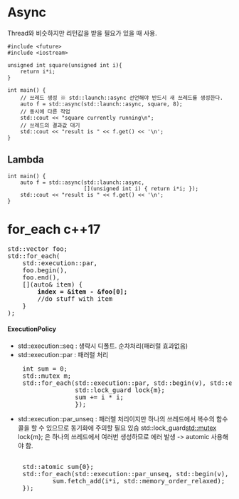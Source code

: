 # Async
Thread와 비슷하지만 리턴값을 받을 필요가 있을 때 사용.    

    #include <future>
    #include <iostream>

    unsigned int square(unsigned int i){
        return i*i;
    }

    int main() {
        // 쓰레드 생성 ※ std::launch::async 선언해야 반드시 새 쓰레드를 생성한다.
        auto f = std::async(std::launch::async, square, 8);
        // 동시에 다른 작업
        std::cout << "square currently running\n";
        // 쓰레드의 결과값 대기
        std::cout << "result is " << f.get() << '\n';
    }
    
## Lambda
    int main() {
        auto f = std::async(std::launch::async, 
                            [](unsigned int i) { return i*i; });
        std::cout << "result is " << f.get() << '\n';
    }
# for_each c++17 
<pre>
std::vector<std::string> foo;
std::for_each(
    std::execution::par,
    foo.begin(),
    foo.end(),
    [](auto& item) {
        <b>index = &item - &foo[0];</b>
        //do stuff with item
    }
);
</pre>  

#### ExecutionPolicy 
* std::execution::seq : 생략시 디폴트. 순차처리(패러럴 효과없음)
* std::execution::par : 패러럴 처리   
 <pre>
    int sum = 0;    
    std::mutex m;    
    std::for_each(std::execution::par, std::begin(v), std::end(v), [&](int i) {    
                  std::lock_guard<std::mutex> lock{m};    
                  sum += i * i;    
                  });    
</pre>
* std::execution::par_unseq : 패러렐 처리이지만 하나의 쓰레드에서 복수의 함수콜을 할 수 있으므로 동기화에 주의할 필요 있슴 
     std::lock_guard<std::mutex> lock{m}; 은 하나의 쓰레드에서 여러번 생성하므로 에러 발생 -> automic 사용해야 함.    
<pre>     
    std::atomic<int> sum{0};    
    std::for_each(std::execution::par_unseq, std::begin(v), std::end(v), [&](int i) {    
            sum.fetch_add(i*i, std::memory_order_relaxed);
    });
</pre>
     
